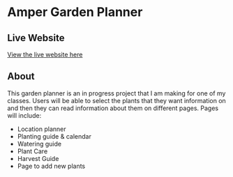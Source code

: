 # Amper Garden Planner

## Live Website

[View the live website here](https://amper-garden-planner.000webhostapp.com/care.php)

## About

This garden planner is an in progress project that I am making for one of my classes. Users will be able to select the plants that they want information on and then they can read information about them on different pages.
Pages will include:
* Location planner
* Planting guide & calendar
* Watering guide
* Plant Care
* Harvest Guide
* Page to add new plants
